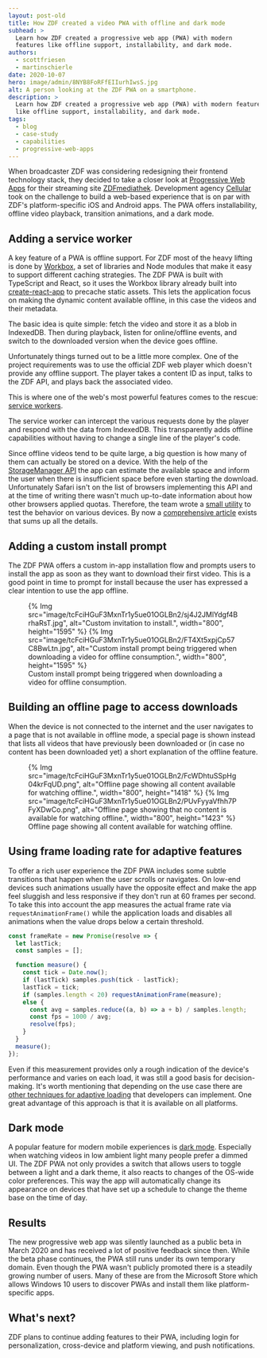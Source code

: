 ```yaml
---
layout: post-old
title: How ZDF created a video PWA with offline and dark mode
subhead: >
  Learn how ZDF created a progressive web app (PWA) with modern
  features like offline support, installability, and dark mode.
authors:
  - scottfriesen
  - martinschierle
date: 2020-10-07
hero: image/admin/8NYB8FoRFfEIIurhIwsS.jpg
alt: A person looking at the ZDF PWA on a smartphone.
description: >
  Learn how ZDF created a progressive web app (PWA) with modern features
  like offline support, installability, and dark mode.
tags:
  - blog
  - case-study
  - capabilities
  - progressive-web-apps
---
```


When broadcaster ZDF was considering redesigning their frontend technology
stack, they decided to take a closer look at [Progressive Web Apps](/pwa/) for their
streaming site [ZDFmediathek](https://pwa.zdf.de/). Development agency
[Cellular](https://www.cellular.de/) took on the challenge to build a web-based
experience that is on par with ZDF's platform-specific iOS and Android apps. The
PWA offers installability, offline video playback, transition animations, and a
dark mode.

## Adding a service worker

A key feature of a PWA is offline support. For ZDF most of the heavy lifting is done by
[Workbox](/workbox/), a set of libraries
and Node modules that make it easy to support different caching strategies. The
ZDF PWA is built with TypeScript and React, so it uses the Workbox library
already built into
[create-react-app](https://reactjs.org/docs/create-a-new-react-app.html) to
precache static assets. This lets the application focus on making the dynamic
content available offline, in this case the videos and their metadata.

The basic idea is quite simple: fetch the video and store it as a blob in
IndexedDB. Then during playback, listen for online/offline events, and switch to
the downloaded version when the device goes offline.

Unfortunately things turned out to be a little more complex. One of the project
requirements was to use the official ZDF web player which doesn't provide any
offline support. The player takes a content ID as input, talks to the ZDF API,
and plays back the associated video.

This is where one of the web's most powerful features comes to the rescue:
[service workers](/service-worker-mindset/).

The service worker can intercept the various requests done by the player and
respond with the data from IndexedDB. This transparently adds offline
capabilities without having to change a single line of the player's code.

Since offline videos tend to be quite large, a big question is how many of them
can actually be stored on a device. With the help of the [StorageManager
API](/storage-for-the-web/#how-much) the app can estimate the
available space and inform the user when there is insufficient space before even
starting the download. Unfortunately Safari isn't on the list of browsers
implementing this API and at the time of writing there wasn't much up-to-date
information about how other browsers applied quotas. Therefore, the team wrote a
[small utility](https://cellular.github.io/quota) to test the behavior on
various devices. By now a [comprehensive
article](/storage-for-the-web/) exists that sums up all the
details.

## Adding a custom install prompt

The ZDF PWA offers a custom in-app installation flow and prompts users to
install the app as soon as they want to download their first video. This is a
good point in time to prompt for install because the user has expressed a clear intention to
use the app offline.

<figure class="w-figure">
  <div class="w-columns">
    {% Img src="image/tcFciHGuF3MxnTr1y5ue01OGLBn2/sj4J2JMlYdgf4BrhaRsT.jpg", alt="Custom invitation to install.", width="800", height="1595" %}
    {% Img src="image/tcFciHGuF3MxnTr1y5ue01OGLBn2/FT4Xt5xpjCp57C8BwLtn.jpg", alt="Custom install prompt being triggered when downloading a video for offline consumption.", width="800", height="1595" %}
  </div>
  <figcaption class="w-figcaption">Custom install prompt being triggered when downloading a video for offline consumption.</figcaption>
</figure>

## Building an offline page to access downloads

When the device is not connected to the internet and the user navigates to a
page that is not available in offline mode, a special page is shown instead that
lists all videos that have previously been downloaded or (in case no content has
been downloaded yet) a short explanation of the offline feature.

<figure class="w-figure">
  <div class="w-columns">
    {% Img src="image/tcFciHGuF3MxnTr1y5ue01OGLBn2/FcWDhtuSSpHg04krFqUD.png", alt="Offline page showing all content available for watching offline.", width="800", height="1418" %}
    {% Img src="image/tcFciHGuF3MxnTr1y5ue01OGLBn2/PUvFyyaVfhh7PFyXDwCo.png", alt="Offline page showing that no content is available for watching offline.", width="800", height="1423" %}
  </div>
  <figcaption class="w-figcaption">Offline page showing all content available for watching offline.</figcaption>
</figure>

## Using frame loading rate for adaptive features

To offer a rich user experience the ZDF PWA includes some subtle transitions
that happen when the user scrolls or navigates. On low-end devices such
animations usually have the opposite effect and make the app feel sluggish and
less responsive if they don't run at 60 frames per second. To take this into
account the app measures the actual frame rate via `requestAnimationFrame()` while
the application loads and disables all animations when the value drops below a
certain threshold.

```js
const frameRate = new Promise(resolve => {
  let lastTick;
  const samples = [];

  function measure() {
    const tick = Date.now();
    if (lastTick) samples.push(tick - lastTick);
    lastTick = tick;
    if (samples.length < 20) requestAnimationFrame(measure);
    else {
      const avg = samples.reduce((a, b) => a + b) / samples.length;
      const fps = 1000 / avg;
      resolve(fps);
    }
  }
  measure();
});
```

Even if this measurement provides only a rough indication of the device's
performance and varies on each load, it was still a good basis for
decision-making. It's worth mentioning that depending on the use case there are
[other techniques for adaptive loading](/adaptive-loading-with-service-workers/)
that developers can implement. One great advantage of this approach is that it
is available on all platforms.

## Dark mode

A popular feature for modern mobile experiences is
[dark mode](/prefers-color-scheme/).
Especially when
watching videos in low ambient light many people prefer a dimmed UI. The ZDF PWA
not only provides a switch that allows users to toggle between a light and a
dark theme, it also reacts to changes of the OS-wide color preferences. This way
the app will automatically change its appearance on devices that have set up a
schedule to change the theme base on the time of day.

## Results

The new progressive web app was silently launched as a public beta in March 2020
and has received a lot of positive feedback since then. While the beta phase
continues, the PWA still runs under its own temporary domain. Even though the
PWA wasn't publicly promoted there is a steadily growing number of users. Many
of these are from the Microsoft Store which allows Windows 10 users to discover
PWAs and install them like platform-specific apps.

## What's next?

ZDF plans to continue adding features to their PWA, including login for
personalization, cross-device and platform viewing, and push notifications.
